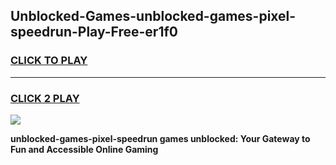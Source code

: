 
## Unblocked-Games-unblocked-games-pixel-speedrun-Play-Free-er1f0
<h3>
<a href="https://premium76.site?title=unblocked-games-pixel-speedrun&ref=10A">CLICK TO PLAY</a></h3>
<hr>

<h3>
<a href="https://premium76.site?title=unblocked-games-pixel-speedrun&ref=10A">CLICK 2 PLAY</a>
  
</h3>

<a href="https://premium76.site?title=unblocked-games-pixel-speedrun&ref=10A"><img src="https://clearcache.store/games.png"></a>


**unblocked-games-pixel-speedrun games unblocked: Your Gateway to Fun and Accessible Online Gaming**
